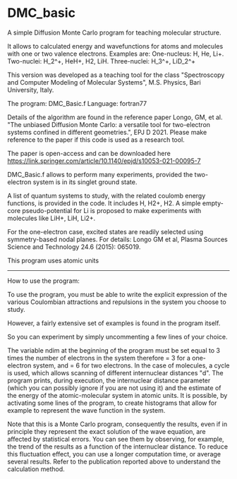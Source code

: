 # DMC_basic
A simple Diffusion Monte Carlo program for teaching molecular structure.

It allows to calculated energy and wavefunctions for atoms and molecules with one or two valence electrons.
Examples are:
One-nucleus: H, He, Li+.
Two-nuclei: H_2^+, HeH+, H2, LiH.
Three-nuclei: H_3^+, LiD_2^+

This version was developed as a teaching tool for the class "Spectroscopy and Computer Modeling of Molecular Systems", M.S. Physics, Bari University, Italy.

The program: DMC_Basic.f
Language: fortran77

Details of the algorithm are found in the reference paper Longo, GM, et al. "The unbiased Diffusion Monte Carlo: a versatile tool for two-electron systems confined in different geometries.", EPJ D 2021. Please make reference to the paper if this code is used as a research tool.

The paper is open-access and can be downloaded here https://link.springer.com/article/10.1140/epjd/s10053-021-00095-7

DMC_Basic.f allows to perform many experiments, provided the two-electron system is in its singlet ground state.

A list of quantum systems to study, with the related coulomb energy functions, is provided in the code.
It includes H, H2+, H2.
A simple empty-core pseudo-potential for Li is proposed to make experiments with molecules like LiH+, LiH, Li2+.

For the one-electron case, excited states are readily selected using symmetry-based nodal planes. For details: Longo GM et al, Plasma Sources Science and Technology 24.6 (2015): 065019.

This program uses atomic units

---------------------------------------------------------------------------------------------------------------------

How to use the program: 

To use the program, you must be able to write the explicit expression of the various Coulombian attractions and repulsions in the system you choose to study.

However, a fairly extensive set of examples is found in the program itself.

So you can experiment by simply uncommenting a few lines of your choice.

The variable ndim at the beginning of the program must be set equal to 3 times the number of electrons in the system therefore = 3 for a one-electron system, and = 6 for two electrons. In the case of molecules, a cycle is used, which allows scanning of different internuclear distances "d".
The program prints, during execution, the internuclear distance parameter (which you can possibly ignore if you are not using it) and the estimate of the energy of the atomic-molecular system in atomic units. It is possible, by activating some lines of the program, to create histograms that allow for example to represent the wave function in the system.

Note that this is a Monte Carlo program, consequently the results, even if in principle they represent the exact solution of the wave equation, are affected by statistical errors. You can see them by observing, for example, the trend of the results as a function of the internuclear distance.
To reduce this fluctuation effect, you can use a longer computation time, or average several results. Refer to the publication reported above to understand the calculation method.


